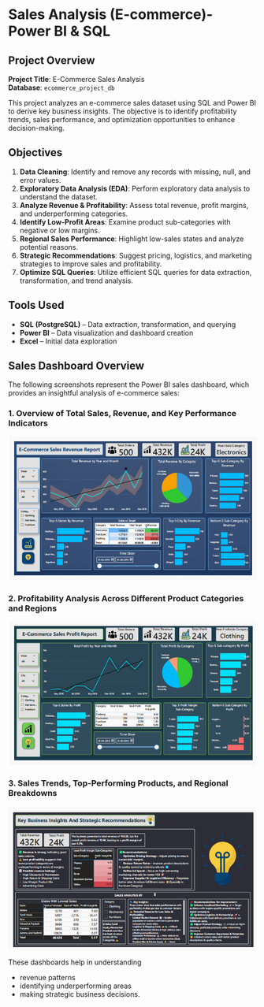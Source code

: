 # Sales Analysis (E-commerce)- Power BI & SQL  

## Project Overview  

**Project Title**: E-Commerce Sales Analysis  
**Database**: `ecommerce_project_db`  

This project analyzes an e-commerce sales dataset using SQL and Power BI to derive key business insights. The objective is to identify profitability trends, sales performance, and optimization opportunities to enhance decision-making.  

## Objectives  

1. **Data Cleaning**: Identify and remove any records with missing, null, and error values.  
2. **Exploratory Data Analysis (EDA)**: Perform exploratory data analysis to understand the dataset.  
3. **Analyze Revenue & Profitability**: Assess total revenue, profit margins, and underperforming categories.  
4. **Identify Low-Profit Areas**: Examine product sub-categories with negative or low margins.  
5. **Regional Sales Performance**: Highlight low-sales states and analyze potential reasons.  
6. **Strategic Recommendations**: Suggest pricing, logistics, and marketing strategies to improve sales and profitability.  
7. **Optimize SQL Queries**: Utilize efficient SQL queries for data extraction, transformation, and trend analysis.  

## Tools Used  

- **SQL (PostgreSQL)** – Data extraction, transformation, and querying  
- **Power BI** – Data visualization and dashboard creation  
- **Excel** – Initial data exploration  

## Sales Dashboard Overview  

The following screenshots represent the Power BI sales dashboard, which provides an insightful analysis of e-commerce sales:  


### 1. Overview of Total Sales, Revenue, and Key Performance Indicators  
![Screenshot1](https://github.com/Rajatkapoor01/sales_data_analysis-E-Commerce-/blob/main/Screenshot1.png)  

### 2. Profitability Analysis Across Different Product Categories and Regions  
![Screenshot2](https://github.com/Rajatkapoor01/sales_data_analysis-E-Commerce-/blob/main/Screenshot2.png)  

### 3. Sales Trends, Top-Performing Products, and Regional Breakdowns  
![Screenshot3](https://github.com/Rajatkapoor01/sales_data_analysis-E-Commerce-/blob/main/Screenshot3.png)  


These dashboards help in understanding 
- revenue patterns
- identifying underperforming areas
- making strategic business decisions.  

